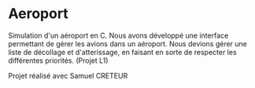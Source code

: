 # Aeroport

Simulation d'un aéroport en C. Nous avons développé une interface permettant de gérer les avions dans un aéroport. Nous devions gérer une liste de décollage et d'atterissage, en faisant en sorte de respecter les différentes priorités. (Projet L1)

Projet réalisé avec Samuel CRETEUR
